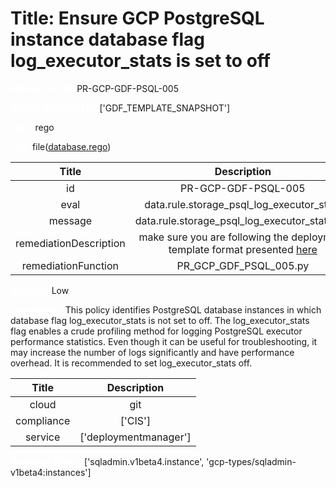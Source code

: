 



# Title: Ensure GCP PostgreSQL instance database flag log_executor_stats is set to off


***<font color="white">Master Test Id:</font>*** PR-GCP-GDF-PSQL-005

***<font color="white">Master Snapshot Id:</font>*** ['GDF_TEMPLATE_SNAPSHOT']

***<font color="white">type:</font>*** rego

***<font color="white">rule:</font>*** file([database.rego])  
  
  
  
  

|Title|Description|
| :---: | :---: |
|id|PR-GCP-GDF-PSQL-005|
|eval|data.rule.storage_psql_log_executor_stats|
|message|data.rule.storage_psql_log_executor_stats_err|
|remediationDescription|make sure you are following the deployment template format presented <a href='https://cloud.google.com/sql/docs/mysql/admin-api/rest/v1beta4/instances' target='_blank'>here</a>|
|remediationFunction|PR_GCP_GDF_PSQL_005.py|


***<font color="white">Severity:</font>*** Low

***<font color="white">Description:</font>*** This policy identifies PostgreSQL database instances in which database flag log_executor_stats is not set to off. The log_executor_stats flag enables a crude profiling method for logging PostgreSQL executor performance statistics. Even though it can be useful for troubleshooting, it may increase the number of logs significantly and have performance overhead. It is recommended to set log_executor_stats off.  
  
  

|Title|Description|
| :---: | :---: |
|cloud|git|
|compliance|['CIS']|
|service|['deploymentmanager']|


***<font color="white">Resource Types:</font>*** ['sqladmin.v1beta4.instance', 'gcp-types/sqladmin-v1beta4:instances']


[database.rego]: https://github.com/prancer-io/prancer-compliance-test/tree/master/google/iac/database.rego
